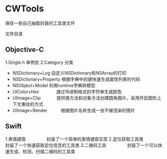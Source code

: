 # CWTools
保存一些自己抽取封装的工具类文件


文件目录

## Objective-C
1.Single.h 单例宏
2.Category 分类
 - NSDictionary+Log         自定义NSDictionary和NSArray的打印
 - NSDictionary+Property    根据字典中的键快速生成属性列表的代码
 - NSObject+Model           利用runtime字典转模型
 - UIColor+Hex              通过16进制格式的字符串生成颜色
 - UIImage+Clip             提供类方法和对象方法创建圆角图片，采用开启图形上下文重绘的方式
 - UIImage+Render           根据图片名称生成一张不被渲染的图片
 

## Swift
1.表情键盘                   封装了一个简单的表情键盘实现
2.定位获取工具类             封装了一个快速获取定位信息的工具类
3.二维码工具                 封装了一个可以快速生成、检测、扫描二维码的工具类
